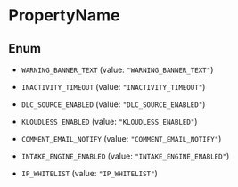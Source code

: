
# PropertyName

## Enum


* `WARNING_BANNER_TEXT` (value: `"WARNING_BANNER_TEXT"`)

* `INACTIVITY_TIMEOUT` (value: `"INACTIVITY_TIMEOUT"`)

* `DLC_SOURCE_ENABLED` (value: `"DLC_SOURCE_ENABLED"`)

* `KLOUDLESS_ENABLED` (value: `"KLOUDLESS_ENABLED"`)

* `COMMENT_EMAIL_NOTIFY` (value: `"COMMENT_EMAIL_NOTIFY"`)

* `INTAKE_ENGINE_ENABLED` (value: `"INTAKE_ENGINE_ENABLED"`)

* `IP_WHITELIST` (value: `"IP_WHITELIST"`)



